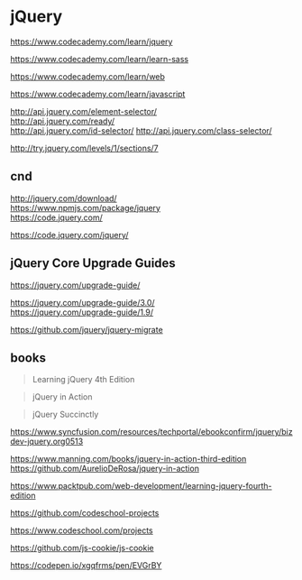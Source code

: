 # jQuery  


https://www.codecademy.com/learn/jquery


https://www.codecademy.com/learn/learn-sass

https://www.codecademy.com/learn/web


https://www.codecademy.com/learn/javascript







http://api.jquery.com/element-selector/  
http://api.jquery.com/ready/  
http://api.jquery.com/id-selector/
http://api.jquery.com/class-selector/





http://try.jquery.com/levels/1/sections/7


## cnd 

http://jquery.com/download/  
https://www.npmjs.com/package/jquery  
https://code.jquery.com/  

<script
  src="https://code.jquery.com/jquery-3.1.1.js"
  integrity="sha256-16cdPddA6VdVInumRGo6IbivbERE8p7CQR3HzTBuELA="
  crossorigin="anonymous"></script>

<script
  src="https://code.jquery.com/jquery-3.1.1.min.js"
  integrity="sha256-hVVnYaiADRTO2PzUGmuLJr8BLUSjGIZsDYGmIJLv2b8="
  crossorigin="anonymous"></script>

https://code.jquery.com/jquery/




## jQuery Core Upgrade Guides  

https://jquery.com/upgrade-guide/  

https://jquery.com/upgrade-guide/3.0/  
https://jquery.com/upgrade-guide/1.9/  

https://github.com/jquery/jquery-migrate  


## books  

> Learning jQuery 4th Edition  

> jQuery in Action  

> jQuery Succinctly  

https://www.syncfusion.com/resources/techportal/ebookconfirm/jquery/bizdev-jquery.org0513  


https://www.manning.com/books/jquery-in-action-third-edition  
https://github.com/AurelioDeRosa/jquery-in-action  


https://www.packtpub.com/web-development/learning-jquery-fourth-edition  






https://github.com/codeschool-projects

https://www.codeschool.com/projects




https://github.com/js-cookie/js-cookie



https://codepen.io/xgqfrms/pen/EVGrBY



